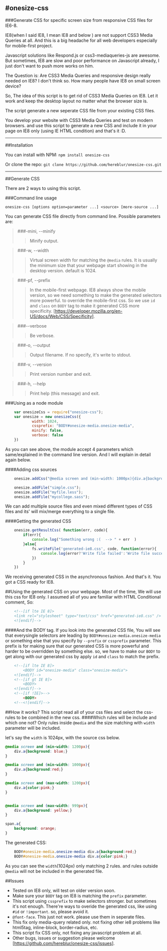 #onesize-css
---

###Generate CSS for specific screen size from responsive CSS files for IE6-8.

IE8(when I said IE8, I mean IE8 and below ) are not support CSS3 Media Queries at all. And this is a big headache for all web developers especially for mobile-first project.

Javascript solutions like Respond.js or css3-mediaqueries-js are awesome. But sometimes, IE8 are slow and poor performance on Javascript already, I just don't want to push more works on him.
 
The Question is: Are CSS3 Media Queries and responsive design really needed on IE8? 
I don't think so. How many people have IE8 on small screen device?

So, The idea of this script is to get rid of CSS3 Media Queries on IE8. Let it work and keep the desktop layout no matter what the browser size is.

The script generate a new seperate CSS file from your existing CSS files.

You develop your website with CSS3 Media Queries and test on modern browsers. and use this script to generate a new CSS and include it in your page on IE8 only (using IE HTML condition) and that's it :D.

---

##Installation

You can install with NPM: `npm install onesize-css`

Or clone the repo: `git clone https://github.com/hereblur/onesize-css.git`

---

##Generate CSS

There are 2 ways to using this script.

###Command line usage 
        
    onesize-css [options option=parameter ...] <source> [more-source ...]

You can generate CSS file directly from command line. Possible parameters are: 
	
>###-mini, --minify          
>>Minify output.

>###-w, --width          	
>>Virtual screen width for matching the `@media` rules. It is usually the minimum size that your webpage start showing in the desktop version. default is 1024.

>###-pf, --prefix            
>>In the mobile-first webpage. IE8 always show the mobile version, so we need something to make the generated selectors more powerful. to override the mobile-first css.  So we use `id` and `class` on `BODY` tag to make it generated CSS more specificity. [https://developer.mozilla.org/en-US/docs/Web/CSS/Specificity].

>###--verbose                
>>Be verbose.

>###-o, --output
>>Output filename. If no specify, it's write to stdout.

>###-v, --version            
>>Print version number and exit.

>###-h, --help               
>>Print help (this message) and exit.


###Using as a node module
```js
    var onesizeCss = require("onesize-css");
    var onesize = new onesizeCss({
            width: 1024,
            cssprefix: "BODY#onesize-media.onesize-media",
            minify: false,
            verbose: false
    })
```

As you can see above, the module accept 4 parameters which same/explained in the command line version. And I will explain in detail again below.

####Adding css sources
```js    
    onesize.addCss("@media screen and (min-width: 1000px){div.a{background:red;}} span.b{background:blue;}");

    onesize.addFile("simple.css");
    onesize.addFile("myfile.less");
    onesize.addFile("mycollege.sass");
```

We can add multiple source files and even mixed different types of CSS files and its' will mix/merge everything to a single file.

####Getting the generated CSS
```js
    onesize.getResultCss( function(err, code){
		if(err){
		    console.log("Something wrong :(  --> " + err  )
		}else{
		    fs.writeFile('generated-ie8.css', code, function(error){
		        console.log(error?'Write file failed':'Write file success')
		    })
		}
	})
```
We receiving generated CSS in the asynchronous fashion. And that's it. You got a CSS ready for IE8.

##Using the generated CSS on your webpage.
Most of the time, We will use this css for IE8 only. I assumed all of you are familiar with HTML Conditional comment, So:
```html
    <!--[if lte IE 8]>
    <link rel="stylesheet" type="text/css" href="generated-ie8.css" />
    <![endif]-->
```
####And the BODY tag.
If you look into the generated CSS file, You will see that everysingle selectors are leading by `BODY#onesize-media.onesize-media` or something else that you specify by `--prefix` or `cssprefix` parameter. This prefix is for making sure that our generated CSS is more powerful and harder to be overridden by something else. so, we have to make our `BODY` to get along with our generated css by apply `id` and `class` to match the prefix.
```html
    <!--[if lte IE 8]>
        <BODY id="onesize-media" class="onesize-media">
    <![endif]-->
    <!--[if gt IE 8]>
        <BODY>
    <![endif]-->
    <!--[if !IE]>-->
        <BODY>
    <!--<![endif]-->
```

##How it works?
This script read all of your css files and select the css-rules to be combined in the new css.
####Which rules will be include and which one not?
Only rules inside `@media` and the size matching with `width` parameter will be included.

let's say the `width` is 1024px, with the source css below.

```css
@media screen and (min-width: 1200px){
	div.a{background: blue;}
}

@media screen and (min-width: 1000px){
	div.a{background:red;}
}

@media screen and (max-width: 1200px){
	div.a{color:pink;}
}


@media screen and (max-width: 999px){
	div.a{background: yellow;}
}

span.a{
	background: orange;
}

```

The generated CSS:
```css
    BODY#onesize-media.onesize-media div.a{background:red;}
    BODY#onesize-media.onesize-media div.a{color:pink;}
```

As you can see the `width`(1024px) only matching 2 rules. and rules outside `@media` will not be included in the generated file.
 


##Issues
- Tested on IE8 only, will test on older version soon.
- Make sure your `BODY` tag on IE8 is matching the `prefix` parameter. 
- This script using `cssprefix` to make selectors stronger. but sometimes it's not enough. There're ways to overide the generated css, like using `#id` or `!important`. so, please avoid it.
- `@font-face`. This just not work. please use them in seperate files.
- This fix only media-query related only. not fixing other ie8 problems like html5tag, inline-block, border-radius, etc.
- This script fix CSS only, not fixing any javascript problem at all.
- Other bugs, issues or suggestion please welcome [https://github.com/hereblur/onesize-css/issues].




